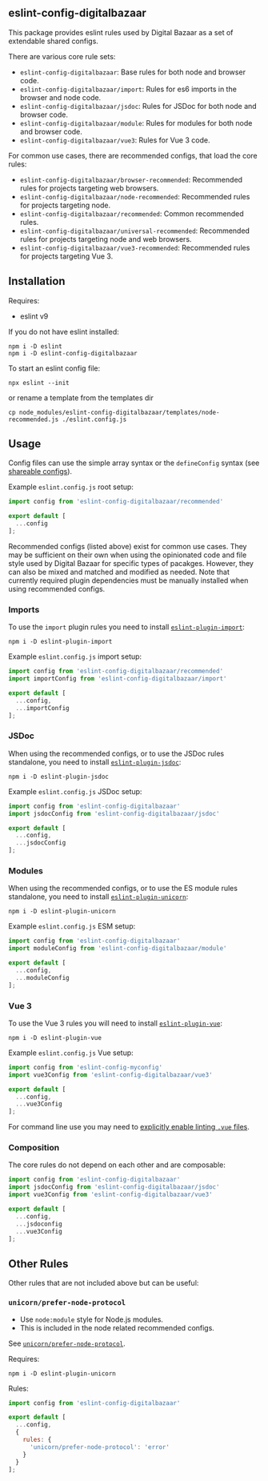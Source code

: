 ## eslint-config-digitalbazaar

This package provides eslint rules used by Digital Bazaar as a set of extendable shared configs.

There are various core rule sets:
- `eslint-config-digitalbazaar`: Base rules for both node and browser code.
- `eslint-config-digitalbazaar/import`: Rules for es6 imports in the browser and node code.
- `eslint-config-digitalbazaar/jsdoc`: Rules for JSDoc for both node and browser code.
- `eslint-config-digitalbazaar/module`: Rules for modules for both node and browser code.
- `eslint-config-digitalbazaar/vue3`: Rules for Vue 3 code.

For common use cases, there are recommended configs, that load the core rules:
- `eslint-config-digitalbazaar/browser-recommended`: Recommended rules for projects targeting web browsers.
- `eslint-config-digitalbazaar/node-recommended`: Recommended rules for projects targeting node.
- `eslint-config-digitalbazaar/recommended`: Common recommended rules.
- `eslint-config-digitalbazaar/universal-recommended`: Recommended rules for projects targeting node and web browsers.
- `eslint-config-digitalbazaar/vue3-recommended`: Recommended rules for projects targeting Vue 3.

## Installation

Requires:
- eslint v9

If you do not have eslint installed:
```
npm i -D eslint
npm i -D eslint-config-digitalbazaar
```

To start an eslint config file:
```
npx eslint --init
```
or rename a template from the templates dir
```
cp node_modules/eslint-config-digitalbazaar/templates/node-recommended.js ./eslint.config.js
```

## Usage

Config files can use the simple array syntax or the `defineConfig` syntax
(see [shareable configs](https://eslint.org/docs/developer-guide/shareable-configs)).

Example `eslint.config.js` root setup:
```js
import config from 'eslint-config-digitalbazaar/recommended'

export default [
  ...config
];
```

Recommended configs (listed above) exist for common use cases. They may be
sufficient on their own when using the opinionated code and file style used by
Digital Bazaar for specific types of pacakges. However, they can also be mixed
and matched and modified as needed. Note that currently required plugin
dependencies must be manually installed when using recommended configs.

### Imports

To use the `import` plugin rules you need to install
[`eslint-plugin-import`](https://github.com/import-js/eslint-plugin-import):

```
npm i -D eslint-plugin-import
```

Example `eslint.config.js` import setup:
```js
import config from 'eslint-config-digitalbazaar/recommended'
import importConfig from 'eslint-config-digitalbazaar/import'

export default [
  ...config,
  ...importConfig
];
```

### JSDoc

When using the recommended configs, or to use the JSDoc rules standalone, you
need to install
[`eslint-plugin-jsdoc`](https://github.com/gajus/eslint-plugin-jsdoc):

```
npm i -D eslint-plugin-jsdoc
```

Example `eslint.config.js` JSDoc setup:
```js
import config from 'eslint-config-digitalbazaar'
import jsdocConfig from 'eslint-config-digitalbazaar/jsdoc'

export default [
  ...config,
  ...jsdocConfig
];
```

### Modules

When using the recommended configs, or to use the ES module rules standalone,
you need to install
[`eslint-plugin-unicorn`](https://github.com/sindresorhus/eslint-plugin-unicorn):
```
npm i -D eslint-plugin-unicorn
```

Example `eslint.config.js` ESM setup:
```js
import config from 'eslint-config-digitalbazaar'
import moduleConfig from 'eslint-config-digitalbazaar/module'

export default [
  ...config,
  ...moduleConfig
];
```

### Vue 3

To use the Vue 3 rules you will need to install [`eslint-plugin-vue`](https://eslint.vuejs.org/):
```
npm i -D eslint-plugin-vue
```

Example `eslint.config.js` Vue setup:
```js
import config from 'eslint-config-myconfig'
import vue3Config from 'eslint-config-digitalbazaar/vue3'

export default [
  ...config,
  ...vue3Config
];
```

For command line use you may need to [explicitly enable linting `.vue`
files](https://eslint.vuejs.org/user-guide/#running-eslint-from-the-command-line).

### Composition

The core rules do not depend on each other and are composable:
```js
import config from 'eslint-config-digitalbazaar'
import jsdocConfig from 'eslint-config-digitalbazaar/jsdoc'
import vue3Config from 'eslint-config-digitalbazaar/vue3'

export default [
  ...config,
  ...jsdoconfig
  ...vue3Config
];
```

## Other Rules

Other rules that are not included above but can be useful:

### `unicorn/prefer-node-protocol`

- Use `node:module` style for Node.js modules.
- This is included in the node related recommended configs.

See [`unicorn/prefer-node-protocol`](https://github.com/sindresorhus/eslint-plugin-unicorn/blob/main/docs/rules/prefer-node-protocol.md).

Requires:
```
npm i -D eslint-plugin-unicorn
```

Rules:
```js
import config from 'eslint-config-digitalbazaar'

export default [
  ...config,
  {
    rules: {
      'unicorn/prefer-node-protocol': 'error'
    }
  }
];
```
